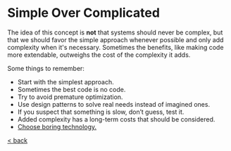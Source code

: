 # Simple Over Complicated

The idea of this concept is **not** that systems should never be complex, but that we should favor the simple approach whenever possible and only add complexity when it's necessary. Sometimes the benefits, like making code more extendable, outweighs the cost of the complexity it adds.

Some things to remember:
* Start with the simplest approach.
* Sometimes the best code is no code.
* Try to avoid premature optimization.
* Use design patterns to solve real needs instead of imagined ones.
* If you suspect that something is slow, don’t guess, test it.
* Added complexity has a long-term costs that should be considered.
* [Choose boring technology.](https://boringtechnology.club/)

[< back](../README.md)
